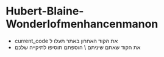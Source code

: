 # Hubert-Blaine-Wonderlofmenhancenmanon
- current_code את הקוד האחרון באתר תעלו ל
- את הקוד שאתם שיניתם \ הוספתם תוסיפו לתיקייה שלכם
